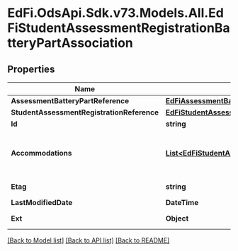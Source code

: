 # EdFi.OdsApi.Sdk.v73.Models.All.EdFiStudentAssessmentRegistrationBatteryPartAssociation

## Properties

Name | Type | Description | Notes
------------ | ------------- | ------------- | -------------
**AssessmentBatteryPartReference** | [**EdFiAssessmentBatteryPartReference**](EdFiAssessmentBatteryPartReference.md) |  | 
**StudentAssessmentRegistrationReference** | [**EdFiStudentAssessmentRegistrationReference**](EdFiStudentAssessmentRegistrationReference.md) |  | 
**Id** | **string** |  | [optional] 
**Accommodations** | [**List&lt;EdFiStudentAssessmentRegistrationBatteryPartAssociationAccommodation&gt;**](EdFiStudentAssessmentRegistrationBatteryPartAssociationAccommodation.md) | An unordered collection of studentAssessmentRegistrationBatteryPartAssociationAccommodations. The special variation(s) to be used for the specific part of the assessment battery on how is presented, how it is administered, or how the test taker is allowed to respond. | [optional] 
**Etag** | **string** | A unique system-generated value that identifies the version of the resource. | [optional] 
**LastModifiedDate** | **DateTime** | The date and time the resource was last modified. | [optional] 
**Ext** | **Object** | Extensions to the StudentAssessmentRegistrationBatteryPartAssociation entity. | [optional] 

[[Back to Model list]](../../README.md#documentation-for-models) [[Back to API list]](../../README.md#documentation-for-api-endpoints) [[Back to README]](../../README.md)

